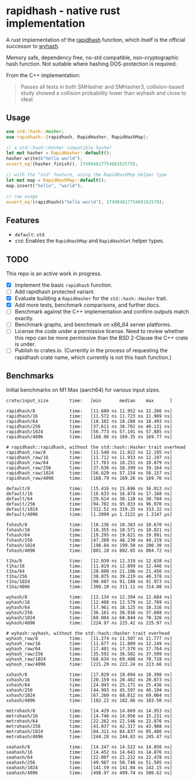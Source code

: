 # rapidhash - native rust implementation

A rust implementation of the [rapidhash](https://github.com/Nicoshev/rapidhash) function, which itself is the official successor to [wyhash](https://github.com/wangyi-fudan/wyhash).

Memory safe, dependency free, no-std compatible, non-cryptographic hash function. Not suitable where hashing DOS-protection is required.

From the C++ implementation:
> Passes all tests in both SMHasher and SMHasher3, collision-based study showed a collision probability lower than wyhash and close to ideal.

## Usage

```rust
use std::hash::Hasher;
use rapidhash::{rapidhash, RapidHasher, RapidHashMap};

// a std::hash::Hasher compatible hasher
let mut hasher = RapidHasher::default();
hasher.write(b"hello world");
assert_eq!(hasher.finish(), 17498481775468162579);

// with the "std" feature, using the RapidHashMap helper type
let mut map = RapidHashMap::default();
map.insert("hello", "world");

// raw usage
assert_eq!(rapidhash(b"hello world"), 17498481775468162579);
```

## Features

- `default`: `std`
- `std`: Enables the `RapidHashMap` and `RapidHashSet` helper types.

## TODO
This repo is an active work in progress.

- [x] Implement the basic `rapidhash` function.
- [ ] Add rapidhash protected variant.
- [x] Evaluate building a `RapidHasher` for the `std::hash::Hasher` trait.
- [x] Add more tests, benchmark comparisons, and further docs.
- [ ] Benchmark against the C++ implementation and confirm outputs match exactly.
- [ ] Benchmark graphs, and benchmark on x86_64 server platforms.
- [ ] License the code under a permissive license. Need to review whether this repo can be more permissive than the BSD 2-Clause the C++ crate is under.
- [ ] Publish to crates.io. (Currently in the process of requesting the rapidhash crate name, which currently is not this hash function.)

## Benchmarks
Initial benchmarks on M1 Max (aarch64) for various input sizes.

```text
crate/input_size        time:   [min       median    max      ]

rapidhash/8             time:   [11.680 ns 11.952 ns 12.266 ns]
rapidhash/16            time:   [11.572 ns 11.723 ns 11.909 ns]
rapidhash/64            time:   [18.102 ns 18.288 ns 18.493 ns]
rapidhash/256           time:   [37.611 ns 38.702 ns 40.131 ns]
rapidhash/1024          time:   [56.773 ns 57.191 ns 57.885 ns]
rapidhash/4096          time:   [168.96 ns 169.35 ns 169.77 ns]

# rapidhash::rapidhash, without the std::hash::Hasher trait overhead
rapidhash_raw/8         time:   [11.540 ns 11.822 ns 12.195 ns]
rapidhash_raw/16        time:   [11.712 ns 11.933 ns 12.197 ns]
rapidhash_raw/64        time:   [17.763 ns 18.251 ns 18.879 ns]
rapidhash_raw/256       time:   [37.636 ns 38.399 ns 39.164 ns]
rapidhash_raw/1024      time:   [56.629 ns 57.154 ns 58.157 ns]
rapidhash_raw/4096      time:   [168.79 ns 169.26 ns 169.76 ns]

default/8               time:   [15.416 ns 15.696 ns 16.013 ns]
default/16              time:   [16.633 ns 16.874 ns 17.168 ns]
default/64              time:   [29.614 ns 30.128 ns 30.704 ns]
default/256             time:   [94.702 ns 95.833 ns 96.970 ns]
default/1024            time:   [312.52 ns 319.25 ns 333.32 ns]
default/4096            time:   [1.2099 µs 1.2122 µs 1.2147 µs]

fxhash/8                time:   [10.136 ns 10.383 ns 10.670 ns]
fxhash/16               time:   [10.355 ns 10.571 ns 10.821 ns]
fxhash/64               time:   [19.295 ns 19.621 ns 19.991 ns]
fxhash/256              time:   [47.209 ns 48.230 ns 49.219 ns]
fxhash/1024             time:   [198.84 ns 199.50 ns 200.30 ns]
fxhash/4096             time:   [801.10 ns 802.85 ns 804.72 ns]

t1ha/8                  time:   [12.039 ns 12.319 ns 12.638 ns]
t1ha/16                 time:   [11.819 ns 12.099 ns 12.446 ns]
t1ha/64                 time:   [20.800 ns 21.106 ns 21.456 ns]
t1ha/256                time:   [38.075 ns 39.219 ns 40.378 ns]
t1ha/1024               time:   [90.607 ns 91.188 ns 91.973 ns]
t1ha/4096               time:   [309.10 ns 311.11 ns 314.08 ns]

wyhash/8                time:   [12.134 ns 12.394 ns 12.684 ns]
wyhash/16               time:   [12.408 ns 12.579 ns 12.789 ns]
wyhash/64               time:   [17.961 ns 18.125 ns 18.316 ns]
wyhash/256              time:   [36.161 ns 36.916 ns 37.688 ns]
wyhash/1024             time:   [68.004 ns 68.844 ns 70.326 ns]
wyhash/4096             time:   [224.97 ns 225.42 ns 225.97 ns]

# wyhash::wyhash, without the std::hash::Hasher trait overhead
wyhash_raw/8            time:   [11.274 ns 11.507 ns 11.777 ns]
wyhash_raw/16           time:   [11.677 ns 11.889 ns 12.149 ns]
wyhash_raw/64           time:   [17.401 ns 17.570 ns 17.764 ns]
wyhash_raw/256          time:   [35.592 ns 36.582 ns 37.599 ns]
wyhash_raw/1024         time:   [68.634 ns 69.488 ns 70.728 ns]
wyhash_raw/4096         time:   [221.29 ns 222.24 ns 223.66 ns]

xxhash/8                time:   [17.829 ns 18.094 ns 18.398 ns]
xxhash/16               time:   [20.159 ns 20.462 ns 20.873 ns]
xxhash/64               time:   [24.943 ns 25.171 ns 25.436 ns]
xxhash/256              time:   [44.993 ns 45.597 ns 46.194 ns]
xxhash/1024             time:   [67.260 ns 68.012 ns 69.004 ns]
xxhash/4096             time:   [182.22 ns 182.86 ns 183.50 ns]

metrohash/8             time:   [14.429 ns 14.669 ns 14.953 ns]
metrohash/16            time:   [14.746 ns 14.956 ns 15.231 ns]
metrohash/64            time:   [22.262 ns 22.546 ns 22.876 ns]
metrohash/256           time:   [41.037 ns 42.317 ns 43.908 ns]
metrohash/1024          time:   [84.311 ns 84.837 ns 85.486 ns]
metrohash/4096          time:   [244.28 ns 244.83 ns 245.47 ns]

seahash/8               time:   [14.247 ns 14.522 ns 14.856 ns]
seahash/16              time:   [14.452 ns 14.641 ns 14.876 ns]
seahash/64              time:   [22.007 ns 22.222 ns 22.478 ns]
seahash/256             time:   [49.987 ns 50.748 ns 51.505 ns]
seahash/1024            time:   [141.59 ns 141.84 ns 142.15 ns]
seahash/4096            time:   [498.97 ns 499.74 ns 500.62 ns]
```
